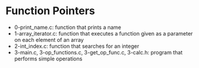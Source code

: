 # Function Pointers
* 0-print_name.c: function that prints a name
* 1-array_iterator.c: function that executes a function given as a parameter on each element of an array
* 2-int_index.c: function that searches for an integer
* 3-main.c, 3-op_functions.c, 3-get_op_func.c, 3-calc.h: program that performs simple operations
